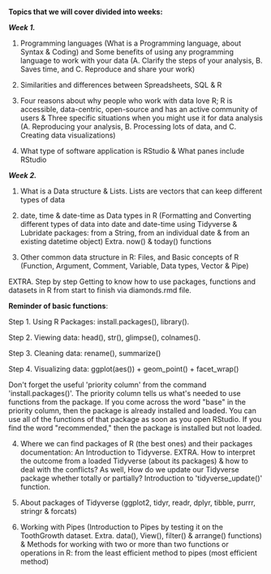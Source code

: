 **Topics that we will cover divided into weeks:**

_**Week 1.**_ 

1. Programming languages (What is a Programming language, about Syntax & Coding) and Some benefits of using any programming language to work with your data (A. Clarify the steps of your analysis, B. Saves time, and C. Reproduce and share your work)

2. Similarities and differences between Spreadsheets, SQL & R

3. Four reasons about why people who work with data love R; R is accessible, data-centric, open-source and has an active community of users & Three specific situations when you might use it for data analysis (A. Reproducing your analysis, B. Processing lots of data, and C. Creating data visualizations)

4. What type of software application is RStudio & What panes include RStudio

_**Week 2.**_ 

1. What is a Data structure & Lists. Lists are vectors that can keep different types of data 

2. date, time & date-time as Data types in R (Formatting and Converting different types of data into date and date-time using Tidyverse & Lubridate packages: from a String, from an individual date & from an existing datetime object) Extra. now() & today() functions

3. Other common data structure in R: Files, and Basic concepts of R (Function, Argument, Comment, Variable, Data types, Vector & Pipe)

EXTRA. Step by step Getting to know how to use packages, functions and datasets in R from start to finish via diamonds.rmd file. 

**Reminder of basic functions**: 

Step 1. Using R Packages: install.packages(), library(). 

Step 2. Viewing data: head(), str(), glimpse(), colnames().

Step 3. Cleaning data: rename(), summarize()

Step 4. Visualizing data: ggplot(aes()) + geom_point() + facet_wrap()

Don't forget the useful 'priority column' from the command 'install.packages()'. The priority column tells us what's needed to use functions from the package. If you come across the word "base" in the priority column, then the package is already installed and loaded. You can use all of the functions of that package as soon as you open RStudio. If you find the word "recommended," then the package is installed but not loaded.

4. Where we can find packages of R (the best ones) and their packages documentation: An Introduction to Tidyverse. EXTRA. How to interpret the outcome from a loaded Tidyverse (about its packages) & how to deal with the conflicts? As well, How do we update our Tidyverse package whether totally or partially? Introduction to 'tidyverse_update()' function.

5. About packages of Tidyverse (ggplot2, tidyr, readr, dplyr, tibble, purrr, stringr & forcats)

6. Working with Pipes (Introduction to Pipes by testing it on the ToothGrowth dataset. Extra. data(), View(), filter() & arrange() functions) & Methods for working with two or more than two functions or operations in R: from the least efficient method to pipes (most efficient method)




